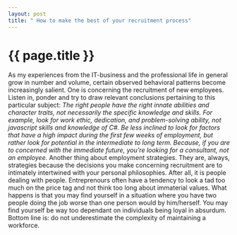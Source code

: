 ```yaml
---
layout: post
title: " How to make the best of your recruitment process"
---
```


{{ page.title }}
================

As my experiences from the IT-business and the professional life in general grow in number and volume, certain observed behavioral patterns become increasingly salient. One is concerning the recruitment of new employees. Listen in, ponder and try to draw relevant conclusions pertaining to this particular subject:
<cite>
The right people have the right innate abilities and character traits, not necessarily the specific knowledge and skills. For example, look for work ethic, dedication, and problem-solving ability, not javascript skills and knowledge of C#. Be less inclined to look for factors that have a high impact during the first few weeks of employment, but rather look for potential in the intermediate to long term. Because, if you are to concerned with the immediate future, you're looking for a consultant, not an employee.
</cite>
Another thing about employment strategies. They are, always, strategies because the decisions you make concerning recruitment are to intimately intertwined with your personal philosophies. After all, it is people dealing with people. Entreprenours often have a tendency to look a tad too much on the price tag and not think too long about immaterial values. What happens is that you may find yourself in a situation where you have two people doing the job worse than one person would by him/herself. You may find yourself be way too dependant on individuals being loyal in absurdum. Bottom line is: do not underestimate the complexity of maintaining a workforce.